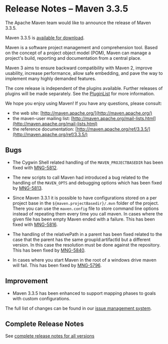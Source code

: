 <!-- 
 Licensed to the Apache Software Foundation (ASF) under one
 or more contributor license agreements.  See the NOTICE file
 distributed with this work for additional information
 regarding copyright ownership.  The ASF licenses this file
 to you under the Apache License, Version 2.0 (the
 "License"); you may not use this file except in compliance
 with the License.  You may obtain a copy of the License at

   http://www.apache.org/licenses/LICENSE-2.0

 Unless required by applicable law or agreed to in writing,
 software distributed under the License is distributed on an
 "AS IS" BASIS, WITHOUT WARRANTIES OR CONDITIONS OF ANY
 KIND, either express or implied.  See the License for the
 specific language governing permissions and limitations
 under the License.

 NOTE: For help with the syntax of this file, see:
 http://maven.apache.org/doxia/references/apt-format.html
-->

# Release Notes &#x2013; Maven 3.3.5

The Apache Maven team would like to announce the release of Maven 3.3.5.

Maven 3.3.5 is [available for download][0].

Maven is a software project management and comprehension tool. Based on the concept of a project object model
(POM), Maven can manage a project's build, reporting and documentation from a central place.

Maven 3 aims to ensure backward compatibility with Maven 2, improve usability, increase performance, allow safe embedding, and pave the way to implement many highly demanded features.

The core release is independent of the plugins available. Further releases of plugins will be made separately.
See the [PluginList][1] for more information.

We hope you enjoy using Maven! If you have any questions, please consult:

- the web site: [http://maven.apache.org/](http://maven.apache.org/)
- the maven-user mailing list: [http://maven.apache.org/mail-lists.html](http://maven.apache.org/mail-lists.html)
- the reference documentation: [http://maven.apache.org/ref/3.3.5/](http://maven.apache.org/ref/3.3.5/)

Bugs
----

 * The Cygwin Shell related handling of the `MAVEN_PROJECTBASEDIR` has been fixed
   with [MNG-5812][MNG-5812].

 * The new scripts to call Maven had introduced a bug related to the handling of the
   `MAVEN_OPTS` and debugging options which has been fixed by [MNG-5813][MNG-5813].

 * Since Maven 3.3.1 it is possible to have configurations stored on a per project base in the 
   `${maven.projectBasedir}/.mvn` folder of the project. There you can use the `maven.config` 
   file to store command line options instead of repeating them every time you call maven.
   In cases where the given file has been empty Maven ended with a failure. This has been fixed
   with [MNG-5816][MNG-5816].

 * The handling of the relativePath in a parent has been fixed related to the case
   that the parent has the same groupId:artifactId but a different version. In this
   case the resolution must be done against the repository.
   This has been fixed by [MNG-5840][MNG-5840].

 * In cases where you start Maven in the root of a windows drive maven will fail.
   This has been fixed by [MNG-5796][MNG-5796]. 

Improvement
-----------

 * Maven 3.3.5 has been enhanced to support mapping phases to goals with custom configurations.


The full list of changes can be found in our [issue management system][4].

## Complete Release Notes

See [complete release notes for all versions][5]

[0]: ../../download.html
[1]: ../../plugins/index.html
[2]: http://maven.apache.org/
[4]: https://issues.apache.org/jira/secure/ReleaseNote.jspa?projectId=12316922&amp;version=12332076
[5]: ../../docs/history.html
[MNG-5812]: https://issues.apache.org/jira/browse/MNG-5812
[MNG-5813]: https://issues.apache.org/jira/browse/MNG-5813
[MNG-5816]: https://issues.apache.org/jira/browse/MNG-5816
[MNG-5840]: https://issues.apache.org/jira/browse/MNG-5840
[MNG-5796]: https://issues.apache.org/jira/browse/MNG-5796
